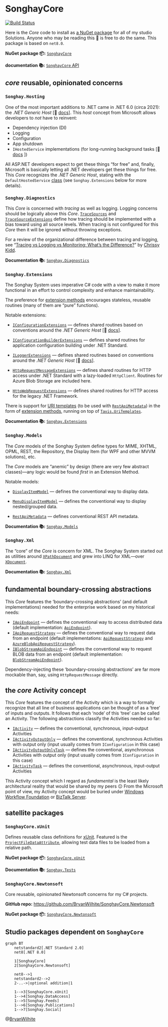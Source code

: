 # SonghayCore

[![Build Status](https://songhay.visualstudio.com/SonghaySystem/_apis/build/status/songhay-core-yaml-build?branchName=master)](https://songhay.visualstudio.com/SonghaySystem/_build/latest?definitionId=16&branchName=master)

Here is the _Core_ code to install as [a NuGet package](https://www.nuget.org/packages/SonghayCore/) for all of my studio Solutions. Anyone who may be reading this 👀 is free to do the same. This package is based on `net8.0`.

**NuGet package 📦:** [`SonghayCore`](https://www.nuget.org/packages/SonghayCore/)

**documentation 📚:** [`SonghayCore` API](https://bryanwilhite.github.io/SonghayCore/)

## _core_ reusable, opinionated concerns

### `Songhay.Hosting`

One of the most important additions to .NET came in .NET 6.0 (circa 2021): the _.NET Generic Host_ [📖 [docs](https://learn.microsoft.com/en-us/dotnet/core/extensions/generic-host)]. This _host_ concept from Microsoft allows developers to _not_ have to reinvent:

- Dependency injection (DI)
- Logging
- Configuration
- App shutdown
- `IHostedService` implementations (for long-running background tasks \[📖 [docs](https://learn.microsoft.com/en-us/dotnet/core/extensions/timer-service?pivots=dotnet-7-0) \])

All ASP.NET developers expect to get these things “for free” and, finally, Microsoft is basically letting all .NET developers get these things for free. This _Core_ recognizes the _.NET Generic Host_, stating with the `DefaultHostedService` [class](https://github.com/BryanWilhite/SonghayCore/blob/master/SonghayCore/Hosting/DefaultHostedService.cs) (see `Songhay.Extensions` below for more details).

### `Songhay.Diagnostics`

This _Core_ is concerned with _tracing_ as well as logging. Logging concerns should be logically above this _Core_. [`TraceSources`](https://github.com/BryanWilhite/SonghayCore/blob/master/SonghayCore/Diagnostics/TraceSources.cs) and [`TraceSourceExtensions`](https://github.com/BryanWilhite/SonghayCore/blob/master/SonghayCore/Extensions/TraceSourceExtensions.cs) define how tracing should be implemented with a bias toward using all source levels. When tracing is not configured for this _Core_ then it will be ignored without throwing exceptions.

For a review of the organizational difference between tracing and logging, see “[Tracing vs Logging vs Monitoring: What’s the Difference?](https://www.bmc.com/blogs/monitoring-logging-tracing/)” by [Chrissy Kidd](https://www.linkedin.com/in/chrissy-k-47294593).

**Documentation 📚:** [`Songhay.Diagnostics`](https://bryanwilhite.github.io/SonghayCore/latest/Songhay.Diagnostics/)

### `Songhay.Extensions`

The Songhay System uses imperative C# code with a view to make it more functional in an effort to control complexity and enhance maintainability.

The preference for [extension methods](https://github.com/BryanWilhite/SonghayCore/tree/master/SonghayCore/Extensions) encourages stateless, reusable routines (many of them are “pure” functions).

Notable extensions:

- [`IConfigurationExtensions`](https://github.com/BryanWilhite/SonghayCore/blob/master/SonghayCore/Extensions/IConfigurationExtensions.cs) — defines shared routines based on conventions around the _.NET Generic Host_ [📖 [docs](https://learn.microsoft.com/en-us/dotnet/core/extensions/generic-host)].

- [`IConfigurationBuilderExtensions`](https://github.com/BryanWilhite/SonghayCore/blob/master/SonghayCore/Extensions/IConfigurationBuilderExtensions.cs) — defines shared routines for application configuration building under .NET Standard.

- [`ILoggerExtensions`](https://github.com/BryanWilhite/SonghayCore/blob/master/SonghayCore/Extensions/ILoggerExtensions.cs) — defines shared routines based on conventions around the _.NET Generic Host_ [📖 [docs](https://learn.microsoft.com/en-us/dotnet/core/extensions/generic-host)].

- [`HttpRequestMessageExtensions`](https://github.com/BryanWilhite/SonghayCore/blob/master/SonghayCore/Extensions/HttpRequestMessageExtensions.cs) — defines shared routines for HTTP access under .NET Standard with a lazy-loaded `HttpClient`. Routines for Azure Blob Storage are included here.

- [`HttpWebRequestExtensions`](https://github.com/BryanWilhite/SonghayCore/blob/master/SonghayCore/Extensions/HttpWebRequestExtensions.cs) — defines shared routines for HTTP access for the legacy .NET Framework.

There is support for [URI templates](http://tools.ietf.org/html/rfc6570) (to be used with [`RestApiMetadata`](https://github.com/BryanWilhite/SonghayCore/blob/master/SonghayCore/Models/RestApiMetadata.cs)) in the form of [extension methods](https://github.com/BryanWilhite/SonghayCore/blob/master/SonghayCore/Extensions/RestApiMetadataExtensions.Tavis.cs), running on top of [`Tavis.UriTemplates`](https://github.com/tavis-software/Tavis.UriTemplates).

**Documentation 📚:** [`Songhay.Extensions`](https://bryanwilhite.github.io/SonghayCore/latest/Songhay.Extensions/)

### `Songhay.Models`

The _Core_ models of the Songhay System define types for MIME, XHTML, OPML, REST, the Repository, the Display Item (for WPF and other MVVM solutions), etc.

The _Core_ models are “anemic” by design (there are very few abstract classes)—any logic would be found _first_ in an Extension Method.

Notable models:

- [`DisplayItemModel`](https://github.com/BryanWilhite/SonghayCore/blob/master/SonghayCore/Models/DisplayItemModel.cs) — defines the conventional way to display data.

- [`MenuDisplayItemModel`](https://github.com/BryanWilhite/SonghayCore/blob/master/SonghayCore/Models/MenuDisplayItemModel.cs) — defines the conventional way to display nested/grouped data.

- [`RestApiMetadata`](https://github.com/BryanWilhite/SonghayCore/blob/master/SonghayCore/Models/RestApiMetadata.cs) — defines conventional REST API metadata.

**Documentation 📚:** [`Songhay.Models`](https://bryanwilhite.github.io/SonghayCore/latest/Songhay.Models/)

### `Songhay.Xml`

The “core” of the _Core_ is concern for XML. The Songhay System started out as utilities around [`XPathDocument`](https://msdn.microsoft.com/en-us/library/system.xml.xpath.xpathdocument(v=vs.110).aspx) and grew into LINQ for XML—over [`XDocument`](https://msdn.microsoft.com/en-us/library/system.xml.linq.xdocument(v=vs.110).aspx).

**Documentation 📚:** [`Songhay.Xml`](https://bryanwilhite.github.io/SonghayCore/latest/Songhay.Xml/)

## fundamental boundary-crossing abstractions

This _Core_ features the ‘boundary-crossing abstractions’ (and default implementations) needed for the enterprise work based on my historical needs:

- [`IApiEndpoint`](https://github.com/BryanWilhite/SonghayCore/blob/master/SonghayCore/Abstractions/IApiEndpoint.cs) — defines the conventional way to access distributed data (default implementation: [`ApiEndpoint`](https://github.com/BryanWilhite/SonghayCore/blob/master/SonghayCore/Net/ApiEndpoint.cs)).
- [`IApiRequestStrategy`](https://github.com/BryanWilhite/SonghayCore/blob/master/SonghayCore/Abstractions/IApiRequestStrategy.cs) — defines the conventional way to request data from an endpoint (default implementations: [`ApiRequestStrategy`](https://github.com/BryanWilhite/SonghayCore/blob/master/SonghayCore/Net/ApiRequestStrategy.cs) and [`AzureBlobApiRequestStrategy`](https://github.com/BryanWilhite/SonghayCore/blob/master/SonghayCore/Net/AzureBlobApiRequestStrategy.cs)).
- [`IBlobStreamApiEndpoint`](https://github.com/BryanWilhite/SonghayCore/blob/master/SonghayCore/Abstractions/IBlobStreamApiEndpoint.cs) — defines the conventional way to request BLOB data from an endpoint (default implementation: [`BlobStreamApiEndpoint`](https://github.com/BryanWilhite/SonghayCore/blob/master/SonghayCore/Net/BlobStreamApiEndpoint.cs)).

Dependency-injecting these ‘boundary-crossing abstractions’ are far more mockable than, say, using `HttpRequestMessage` directly.

## the _core_ Activity concept

This _Core_ features the concept of the Activity which is a way to formally recognize that all line of business applications can be thought of as a ‘tree’ of inputs and outputs. It follows that each ‘node’ of this ‘tree’ can be called an Activity. The following abstractions classify the Activities needed so far:

- [`IActivity`](https://github.com/BryanWilhite/SonghayCore/blob/master/SonghayCore/Abstractions/IActivity.cs) — defines the conventional, synchronous, input-output Activities
- [`IActivityOutputOnly`](https://github.com/BryanWilhite/SonghayCore/blob/master/SonghayCore/Abstractions/IActivityOutputOnly.cs) — defines the conventional, synchronous Activities with output only (input usually comes from `IConfiguration` in this case)
- [`IActivityOutputOnlyTask`](https://github.com/BryanWilhite/SonghayCore/blob/master/SonghayCore/Abstractions/IActivityOutputOnlyTask.cs) — defines the conventional, asynchronous Activities with output only (input usually comes from `IConfiguration` in this case)
- [`IActivityTask`](https://github.com/BryanWilhite/SonghayCore/blob/master/SonghayCore/Abstractions/IActivityTask.cs) — defines the conventional, asynchronous, input-output Activities

This Activity concept which I regard as _fundamental_ is the least likely architectural reality that would be shared by my peers 😐 From the Microsoft point of view, my Activity concept would be buried under [Windows Workflow Foundation](https://en.wikipedia.org/wiki/Windows_Workflow_Foundation) or [BizTalk Server](https://en.wikipedia.org/wiki/Microsoft_BizTalk_Server).

## satellite packages

### `SonghayCore.xUnit`

Defines reusable class definitions for [xUnit](https://xunit.net/). Featured is the [`ProjectFileDataAttribute`](https://github.com/BryanWilhite/SonghayCore/blob/master/SonghayCore.xUnit/ProjectFileDataAttribute.cs), allowing test data files to be loaded from a relative path.

**NuGet package 📦:** [`SonghayCore.xUnit`](http://www.nuget.org/packages/SonghayCore.xUnit/)

**Documentation 📚:** [`Songhay.Tests`](https://bryanwilhite.github.io/SonghayCore/latest/Songhay.Tests/)

### `SonghayCore.Newtonsoft`

Core reusable, opinionated Newtonsoft concerns for my C# projects.

**GitHub repo:** <https://github.com/BryanWilhite/SonghayCore.Newtonsoft>

**NuGet package 📦:** [`SonghayCore.Newtonsoft`](https://www.nuget.org/packages/SonghayCore.Newtonsoft/)

## Studio packages dependent on `SonghayCore`

```mermaid
graph BT
    netstandard2[.NET Standard 2.0]
    net8[.NET 8.0]

    1[SonghayCore]
    2[SonghayCore.Newtonsoft]

    net8-->1
    netstandard2-->2
    2-..->|optional addition|1

    1-->3[SonghayCore.xUnit]
    1-->4[Songhay.DataAccess]
    1-->5[Songhay.Feeds]
    1-->6[Songhay.Publications]
    1-->7[Songhay.Social]
```

@[BryanWilhite](https://twitter.com/BryanWilhite)
